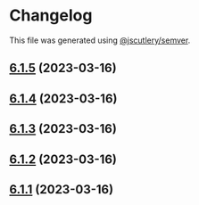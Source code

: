 # Changelog

This file was generated using [@jscutlery/semver](https://github.com/jscutlery/semver).

## [6.1.5](https://github.com/Wildhoney/Switzerland/compare/v6.1.4...v6.1.5) (2023-03-16)

## [6.1.4](https://github.com/Wildhoney/Switzerland/compare/v6.1.3...v6.1.4) (2023-03-16)

## [6.1.3](https://github.com/Wildhoney/Switzerland/compare/v6.1.2...v6.1.3) (2023-03-16)

## [6.1.2](https://github.com/Wildhoney/Switzerland/compare/v6.1.1...v6.1.2) (2023-03-16)

## [6.1.1](https://github.com/Wildhoney/Switzerland/compare/v6.1.0...v6.1.1) (2023-03-16)
